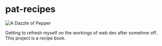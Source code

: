 # pat-recipes

![A Dazzle of Pepper](https://raw.githubusercontent.com/PatTheAtak/pat-recipes/main/.github/saltpinch.gif)

Getting to refresh myself on the workings of web dev after sometime off.
This project is a recipe book.
